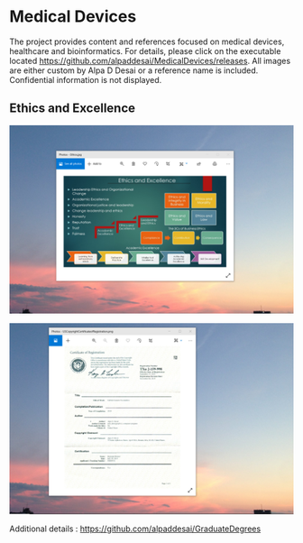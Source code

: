 # Medical Devices
The project provides content and references focused on medical devices, healthcare and bioinformatics.
For details, please click on the executable located https://github.com/alpaddesai/MedicalDevices/releases.
All images are either custom by Alpa D Desai or a reference name is included. Confidential information is not displayed.

## Ethics and Excellence
![image](EthicsandExcellence.png)

![image](USCopyrightCertificate.png)

Additional details : https://github.com/alpaddesai/GraduateDegrees

